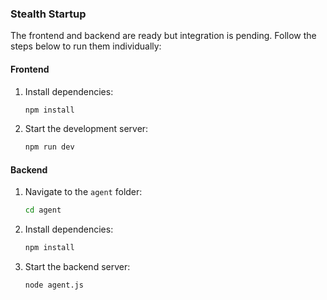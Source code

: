 ### Stealth Startup  

The frontend and backend are ready but integration is pending. Follow the steps below to run them individually:  

#### Frontend  
1. Install dependencies:  
   ```bash  
   npm install  
   ```  
2. Start the development server:  
   ```bash  
   npm run dev  
   ```  

#### Backend  
1. Navigate to the `agent` folder:  
   ```bash  
   cd agent  
   ```  
2. Install dependencies:  
   ```bash  
   npm install  
   ```  
3. Start the backend server:  
   ```bash  
   node agent.js  
   ```  
